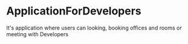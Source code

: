 # ApplicationForDevelopers
It's application where users can looking, booking offices and rooms or meeting with Developers
